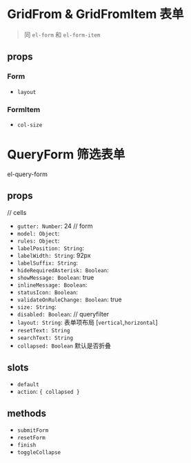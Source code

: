 
# GridFrom & GridFromItem 表单

> 同 `el-form` 和 `el-form-item`
> 


## props

### Form
- `layout`

### FormItem
- `col-size`




# QueryForm 筛选表单

el-query-form

## props

// cells
- `gutter: Number`: 24
// form
- `model: Object`:
- `rules: Object`:
- `labelPosition: String`:
- `labelWidth: String`: 92px
- `labelSuffix: String`:
- `hideRequiredAsterisk: Boolean`:
- `showMessage: Boolean`: true
- `inlineMessage: Boolean`:
- `statusIcon: Boolean`:
- `validateOnRuleChange: Boolean`: true
- `size: String`:
- `disabled: Boolean`:
// queryfilter
- `layout: String`: 表单项布局 [`vertical`,`horizontal`]
- `resetText: String`
- `searchText: String`
- `collapsed: Boolean` 默认是否折叠


## slots
- `default`
- `action`: `{ collapsed }`


## methods
- `submitForm`
- `resetForm`
- `finish`
- `toggleCollapse`

